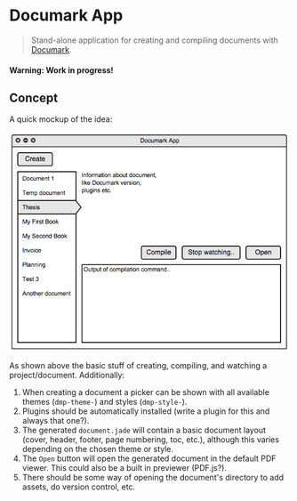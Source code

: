 # Documark App

> Stand-alone application for creating and compiling documents with [Documark][documark].

#### Warning: Work in progress!

## Concept

A quick mockup of the idea:

![Mockup](assets/mockup.png)

As shown above the basic stuff of creating, compiling, and watching a project/document. Additionally:

1. When creating a document a picker can be shown with all available themes (`dmp-theme-`) and styles (`dmp-style-`).
2. Plugins should be automatically installed (write a plugin for this and always that one?).
3. The generated `document.jade` will contain a basic document layout (cover, header, footer, page numbering, toc, etc.), although this varies depending on the chosen theme or style.
4. The `Open` button will open the generated document in the default PDF viewer. This could also be a built in previewer (PDF.js?).
5. There should be some way of opening the document's directory to add assets, do version control, etc.

[documark]: https://www.npmjs.com/package/documark
